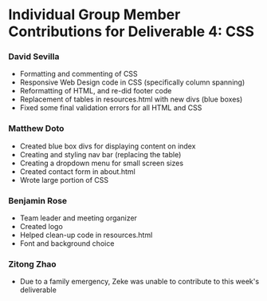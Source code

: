 # Individual Group Member Contributions for Deliverable 4: CSS
### David Sevilla
- Formatting and commenting of CSS
- Responsive Web Design code in CSS (specifically column spanning)
- Reformatting of HTML, and re-did footer code
- Replacement of tables in resources.html with new divs (blue boxes)
- Fixed some final validation errors for all HTML and CSS

### Matthew Doto
- Created blue box divs for displaying content on index
- Creating and styling nav bar (replacing the table)
- Creating a dropdown menu for small screen sizes
- Created contact form in about.html
- Wrote large portion of CSS

### Benjamin Rose
- Team leader and meeting organizer
- Created logo
- Helped clean-up code in resources.html
- Font and background choice

### Zitong Zhao
- Due to a family emergency, Zeke was unable to contribute to this week's deliverable